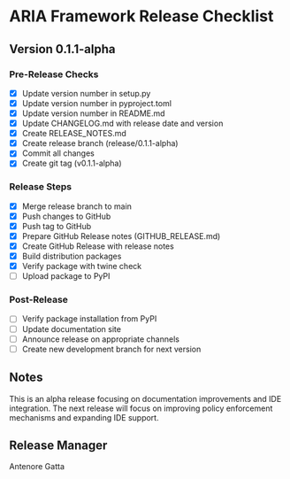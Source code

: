 # ARIA Framework Release Checklist

## Version 0.1.1-alpha

### Pre-Release Checks

- [x] Update version number in setup.py
- [x] Update version number in pyproject.toml
- [x] Update version number in README.md
- [x] Update CHANGELOG.md with release date and version
- [x] Create RELEASE_NOTES.md
- [x] Create release branch (release/0.1.1-alpha)
- [x] Commit all changes
- [x] Create git tag (v0.1.1-alpha)

### Release Steps

- [x] Merge release branch to main
- [x] Push changes to GitHub
- [x] Push tag to GitHub
- [x] Prepare GitHub Release notes (GITHUB_RELEASE.md)
- [x] Create GitHub Release with release notes
- [x] Build distribution packages
- [x] Verify package with twine check
- [ ] Upload package to PyPI

### Post-Release

- [ ] Verify package installation from PyPI
- [ ] Update documentation site
- [ ] Announce release on appropriate channels
- [ ] Create new development branch for next version

## Notes

This is an alpha release focusing on documentation improvements and IDE integration. The next release will focus on improving policy enforcement mechanisms and expanding IDE support.

## Release Manager

Antenore Gatta
